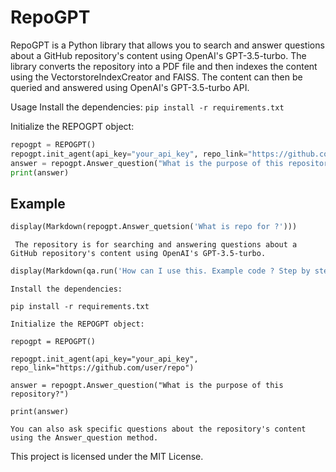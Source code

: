 
# RepoGPT
RepoGPT is a Python library that allows you to search and answer questions about a GitHub repository's content using OpenAI's GPT-3.5-turbo. The library converts the repository into a PDF file and then indexes the content using the VectorstoreIndexCreator and FAISS. The content can then be queried and answered using OpenAI's GPT-3.5-turbo API.



Usage
Install the dependencies:
```pip install -r requirements.txt```

Initialize the REPOGPT object:
```python
repogpt = REPOGPT()
repogpt.init_agent(api_key="your_api_key", repo_link="https://github.com/user/repo")
answer = repogpt.Answer_question("What is the purpose of this repository?")
print(answer)

```
## Example


```python
display(Markdown(repogpt.Answer_quetsion('What is repo for ?')))
```
```
 The repository is for searching and answering questions about a GitHub repository's content using OpenAI's GPT-3.5-turbo.
```

```python
display(Markdown(qa.run('How can I use this. Example code ? Step by step?')))
```

```
Install the dependencies:

pip install -r requirements.txt

Initialize the REPOGPT object:

repogpt = REPOGPT()

repogpt.init_agent(api_key="your_api_key", repo_link="https://github.com/user/repo")

answer = repogpt.Answer_question("What is the purpose of this repository?")

print(answer)

You can also ask specific questions about the repository's content using the Answer_question method.
```



This project is licensed under the MIT License.



